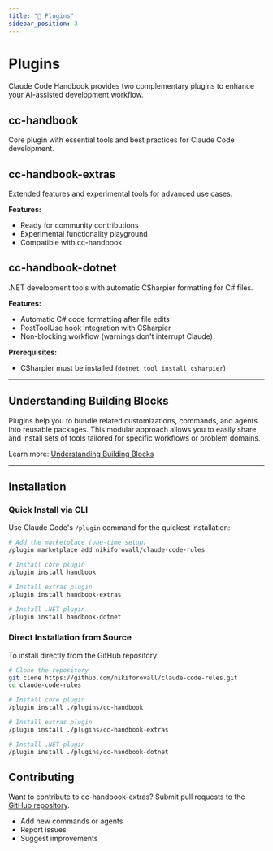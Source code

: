 ```yaml
---
title: "🔌 Plugins"
sidebar_position: 3
---
```


# Plugins

Claude Code Handbook provides two complementary plugins to enhance your AI-assisted development workflow.

## <span className="badge badge--primary">cc-handbook</span>

Core plugin with essential tools and best practices for Claude Code development.

## <span className="badge badge--secondary">cc-handbook-extras</span>

Extended features and experimental tools for advanced use cases.

**Features:**
- Ready for community contributions
- Experimental functionality playground
- Compatible with cc-handbook

## <span className="badge badge--success">cc-handbook-dotnet</span>

.NET development tools with automatic CSharpier formatting for C# files.

**Features:**
- Automatic C# code formatting after file edits
- PostToolUse hook integration with CSharpier
- Non-blocking workflow (warnings don't interrupt Claude)

**Prerequisites:**
- CSharpier must be installed (`dotnet tool install csharpier`)

---

## Understanding Building Blocks

Plugins help you to bundle related customizations, commands, and agents into reusable packages. This modular approach allows you to easily share and install sets of tools tailored for specific workflows or problem domains.

Learn more: [Understanding Building Blocks](/tips-and-tricks/understanding-building-blocks)

---

## Installation

### Quick Install via CLI

Use Claude Code's `/plugin` command for the quickest installation:

```bash
# Add the marketplace (one-time setup)
/plugin marketplace add nikiforovall/claude-code-rules

# Install core plugin
/plugin install handbook

# Install extras plugin
/plugin install handbook-extras

# Install .NET plugin
/plugin install handbook-dotnet
```

### Direct Installation from Source

To install directly from the GitHub repository:

```bash
# Clone the repository
git clone https://github.com/nikiforovall/claude-code-rules.git
cd claude-code-rules

# Install core plugin
/plugin install ./plugins/cc-handbook

# Install extras plugin
/plugin install ./plugins/cc-handbook-extras

# Install .NET plugin
/plugin install ./plugins/cc-handbook-dotnet
```

## Contributing

Want to contribute to cc-handbook-extras? Submit pull requests to the [GitHub repository](https://github.com/nikiforovall/claude-code-rules).

- Add new commands or agents
- Report issues
- Suggest improvements
